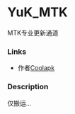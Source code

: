 # YuK_MTK
MTK专业更新通道
### Links
* 作者[Coolapk](http://www.coolapk.com/u/987010)

### Description
仅搬运...
